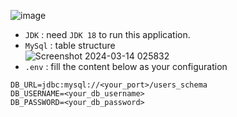 ![image](https://github.com/lcaohoanq/JavaFx-Login-Signup-Form/assets/136492579/1c6880a2-0e27-44d5-99a9-1029d1e7baf1)
- `JDK`    : need `JDK 18` to run this application.
- `MySql`  : table structure  
![Screenshot 2024-03-14 025832](https://github.com/lcaohoanq/JavaFx-Login-Signup-Form/assets/136492579/9ecda775-64fe-4d2b-8646-a1244a977343)
- `.env` : fill the content below as your configuration
```shell
DB_URL=jdbc:mysql://<your_port>/users_schema
DB_USERNAME=<your_db_username>
DB_PASSWORD=<your_db_password>
```

